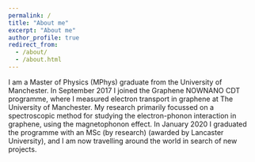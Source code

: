 ```yaml
---
permalink: /
title: "About me"
excerpt: "About me"
author_profile: true
redirect_from: 
  - /about/
  - /about.html
---
```


I am a Master of Physics (MPhys) graduate from the University of Manchester. In September 2017 I joined the Graphene NOWNANO CDT programme, where I measured electron transport in graphene at The University of Manchester. My research primarily focussed on a spectroscopic method for studying the electron-phonon interaction in graphene, using the magnetophonon effect. In January 2020 I graduated the programme with an MSc (by research) (awarded by Lancaster University), and I am now travelling around the world in search of new projects.


